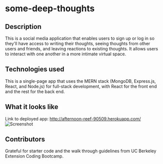 # some-deep-thoughts

## Description
This is a social media application that enables users to sign up or log in so they'll have access to writing their thoughts, seeing thoughts from other users and friends, and leaving reactions to existing thoughts. It allows users to interact with one another in a more intimate virtual space.

## Technologies used 
This is a single-page app that uses the MERN stack (MongoDB, Express.js, React, and Node.js) for full-stack development, with React for the front end and the rest for the back end.

## What it looks like
Link to deployed app: http://afternoon-reef-90509.herokuapp.com/ 
![Screenshot](https://user-images.githubusercontent.com/95206117/169717915-d38cf8ee-9a96-44a7-8ea9-bda556ed99ca.JPG)

## Contributors
Grateful for starter code and the walk through guidelines from UC Berkeley Extension Coding Bootcamp. 
